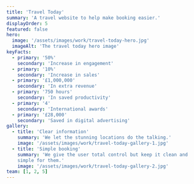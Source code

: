 ```yaml
---
title: 'Travel Today'
summary: 'A travel website to help make booking easier.'
displayOrder: 5
featured: false
hero:
  image: '/assets/images/work/travel-today-hero.jpg'
  imageAlt: 'The travel today hero image'
keyFacts:
  - primary: '50%'
    secondary: 'Increase in engagement'
  - primary: '10%'
    secondary: 'Increase in sales'
  - primary: '£1,000,000'
    secondary: 'In extra revenue'
  - primary: '750 hours'
    secondary: 'In saved productivity'
  - primary: '4'
    secondary: 'International awards'
  - primary: '£28,000'
    secondary: 'Saved in digital advertising'
gallery:
  - title: 'Clear information'
    summary: 'We let the stunning locations do the talking.'
    image: '/assets/images/work/travel-today-gallery-1.jpg'
  - title: 'Simple booking'
    summary: 'We give the user total control but keep it clean and
    simple for them.'
    image: '/assets/images/work/travel-today-gallery-2.jpg'
team: [1, 2, 5]
---
```

